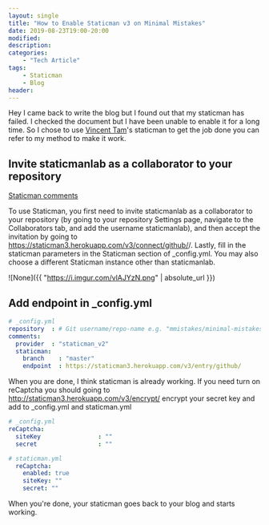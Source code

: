 ```yaml
---
layout: single
title: "How to Enable Staticman v3 on Minimal Mistakes"
date: 2019-08-23T19:00-20:00
modified:
description:
categories:
    - "Tech Article"
tags:
    - Staticman
    - Blog
header:
---
```


Hey I came back to write the blog but I found out that my staticman has failed. I checked the document but I have been unable to enable it for a long time. So I chose to use [Vincent Tam](https://github.com/VincentTam)'s staticman to get the job done you can refer to my method to make it work.

## Invite staticmanlab as a collaborator to your repository

[Staticman comments](https://github.com/daattali/beautiful-jekyll/#staticman-comments)

To use Staticman, you first need to invite staticmanlab as a collaborator to your repository (by going to your repository Settings page, navigate to the Collaborators tab, and add the username staticmanlab), and then accept the invitation by going to https://staticman3.herokuapp.com/v3/connect/github/<username>/<repo-name>. Lastly, fill in the staticman parameters in the Staticman section of _config.yml. You may also choose a different Staticman instance other than staticmanlab.

![None]({{ "https://i.imgur.com/vlAJYzN.png" | absolute_url }})

## Add endpoint in _config.yml

```yaml
# _config.yml
repository  : # Git username/repo-name e.g. "mmistakes/minimal-mistakes"
comments:
  provider  : "staticman_v2"
  staticman:
    branch    : "master"
    endpoint  : https://staticman3.herokuapp.com/v3/entry/github/
```
When you are done, I think staticman is already working. If you need turn on reCaptcha you should going to http://staticman3.herokuapp.com/v3/encrypt/<your SECRET KEY> encrypt your secret key and add to _config.yml and staticman.yml

```yaml
# _config.yml
reCaptcha:
  siteKey                : ""
  secret                 : ""
```

```yaml
# staticman.yml
  reCaptcha:
    enabled: true
    siteKey: ""
    secret: ""
```

When you're done, your staticman goes back to your blog and starts working.